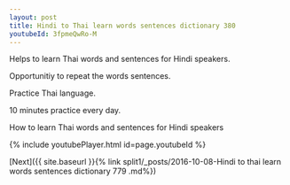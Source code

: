 ```yaml
---
layout: post
title: Hindi to Thai learn words sentences dictionary 380 
youtubeId: 3fpmeQwRo-M
---
```

 
 
Helps to learn Thai words and sentences for Hindi speakers.

Opportunitiy to repeat the words sentences. 

Practice Thai language. 
 
10 minutes practice every day. 
 
How to learn Thai words and sentences for Hindi speakers 
 
{% include youtubePlayer.html id=page.youtubeId %}
 
 
[Next]({{ site.baseurl }}{% link  split1/_posts/2016-10-08-Hindi to thai learn words sentences dictionary 779 .md%})
 
